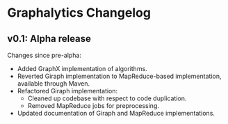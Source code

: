 # Graphalytics Changelog

## v0.1: Alpha release

Changes since pre-alpha:

 - Added GraphX implementation of algorithms.
 - Reverted Giraph implementation to MapReduce-based implementation, available through Maven.
 - Refactored Giraph implementation:
   - Cleaned up codebase with respect to code duplication.
   - Removed MapReduce jobs for preprocessing.
 - Updated documentation of Giraph and MapReduce implementations.

